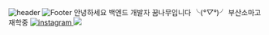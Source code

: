 
![header](https://capsule-render.vercel.app/api?type=slice&color=auto&height=88&section=header&text=SOOHYUNEEEE&fontSize=80)
![Footer](https://capsule-render.vercel.app/api?type=waving&color=auto&height=200&section=footer)
안녕하세요 백엔드 개발자 꿈나무입니다 ╰(*°▽°*)╯
부산소마고 재학중
<a href="https://www.instagram.com/soohyuneeee">
  <img src="https://img.shields.io/badge/-Instagram-dd2a7b?style=flat-square&logo=instagram&logoColor=white&link=https://www.instagram.com/joongbin4337?"  alt="instagram" /> </a>
<img src="https://img.shields.io/badge/Python-3766AB?style=flat-square&logo=Python&logoColor=white"/></a>



